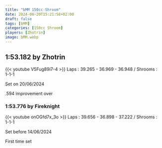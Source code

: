 ```yaml
---
title: "bMM 150cc Shroom"
date: 2024-06-20T15:21:58+02:00
draft: false
tags: [bMM]
categories: [150cc Shroom]
players: [Zhotrin]
image: bMM.webp
---
```

## 1:53.182 by Zhotrin
{{< youtube V5Fug89i7-4 >}}
Laps : 39.265 - 36.969 - 36.948 /
Shrooms : 1-1-1

Set on 20/06/2024

.594 improvement over

### 1:53.776 by Fireknight

{{< youtube onOGfd7x_3o >}}
Laps : 39.656 - 36.898 - 37.222 /
Shrooms : 1-1-1

Set before 14/06/2024

First time set